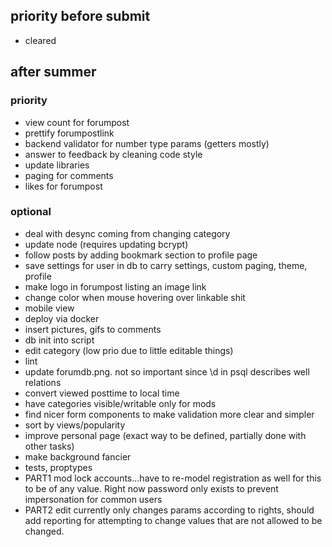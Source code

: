 ## priority before submit

- cleared

## after summer

### priority
- view count for forumpost
- prettify forumpostlink
- backend validator for number type params (getters mostly)
- answer to feedback by cleaning code style
- update libraries
- paging for comments
- likes for forumpost
### optional
- deal with desync coming from changing category
- update node (requires updating bcrypt)
- follow posts by adding bookmark section to profile page
- save settings for user in db to carry settings, custom paging, theme, profile
- make logo in forumpost listing an image link
- change color when mouse hovering over linkable shit
- mobile view
- deploy via docker
- insert pictures, gifs to comments
- db init into script
- edit category (low prio due to little editable things)
- lint
- update forumdb.png. not so important since \d in psql describes well relations
- convert viewed posttime to local time
- have categories visible/writable only for mods
- find nicer form components to make validation more clear and simpler
- sort by views/popularity
- improve personal page (exact way to be defined, partially done with other tasks)
- make background fancier
- tests, proptypes
- PART1 mod lock accounts...have to re-model registration as well for this to be of any value. Right now password only exists to prevent impersonation for common users
- PART2 edit currently only changes params according to rights, should add reporting for attempting to change values that are not allowed to be changed.